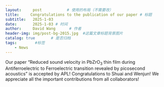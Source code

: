 ```yaml
---
layout:     post           # 使用的布局（不需要改）
title:     Congratulations to the publication of our paper # 标题
subtitle:   2025-1-03
date:       2025-1-03 # 时间
author:     David Wang      # 作者
header-img: img/post-bg-2015.jpg  #这篇文章标题背景图片
catalog: true       # 是否归档
tags:        #标签
    - News
---
```

<p>Our paper “Reduced sound velocity in PbZrO<sub>3</sub> thin film during Antiferroelectric to Ferroelectric transition revealed by picosecond acoustics” is accepted by APL! Congratulations to Shuai and Wenjun! We appreciate all the important contributions from all collaborators! 

